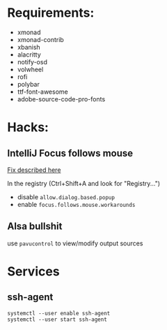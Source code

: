 
# Requirements:

* xmonad
* xmonad-contrib
* xbanish
* alacritty
* notify-osd 
* volwheel
* rofi
* polybar
* ttf-font-awesome
* adobe-source-code-pro-fonts

# Hacks:

## IntelliJ Focus follows mouse

[Fix described here](https://youtrack.jetbrains.com/issue/IDEA-112015#comment=27-1324403)

In the registry  (Ctrl+Shift+A and look for "Registry...")

 - disable `allow.dialog.based.popup`
 - enable `focus.follows.mouse.workarounds`

## Alsa bullshit

use `pavucontrol` to view/modify output sources

# Services

## ssh-agent

	systemctl --user enable ssh-agent
	systemctl --user start ssh-agent
